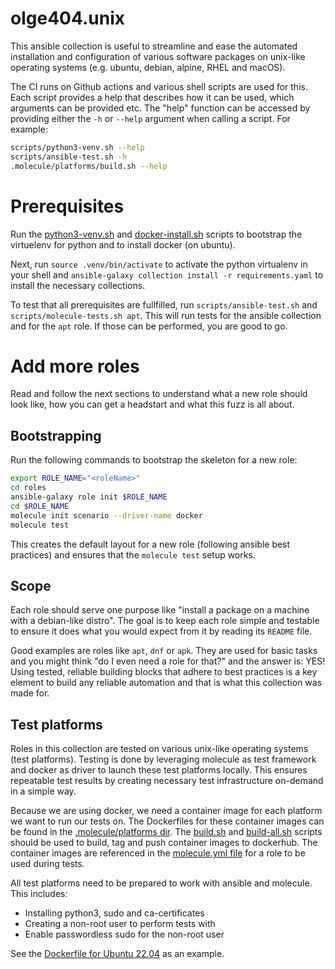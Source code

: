 # olge404.unix
This ansible collection is useful to streamline and ease the automated installation and configuration
of various software packages on unix-like operating systems (e.g. ubuntu, debian, alpine, RHEL and macOS).

The CI runs on Github actions and various shell scripts are used for this. Each script provides a help that describes
how it can be used, which arguments can be provided etc. The "help" function can be accessed by providing either the `-h` or `--help` argument when calling a script. For example:

```bash
scripts/python3-venv.sh --help
scripts/ansible-test.sh -h
.molecule/platforms/build.sh --help
```

# Prerequisites
Run the [python3-venv.sh](scripts/python3-venv.sh) and [docker-install.sh](scripts/docker-install.sh) scripts to bootstrap
the virtuelenv for python and to install docker (on ubuntu).

Next, run `source .venv/bin/activate` to activate the python virtualenv in your shell and
`ansible-galaxy collection install -r requirements.yaml` to install the necessary collections.

To test that all prerequisites are fullfilled, run `scripts/ansible-test.sh` and `scripts/molecule-tests.sh apt`.
This will run tests for the ansible collection and for the `apt` role. If those can be performed, you are good to go.

# Add more roles
Read and follow the next sections to understand what a new role should look like, how you can get a headstart and what this fuzz is all about.

## Bootstrapping
Run the following commands to bootstrap the skeleton for a new role:

```bash
export ROLE_NAME="<roleName>"
cd roles
ansible-galaxy role init $ROLE_NAME
cd $ROLE_NAME
molecule init scenario --driver-name docker
molecule test
```

This creates the default layout for a new role (following ansible best practices) and ensures that the `molecule test` setup works.

## Scope
Each role should serve one purpose like "install a package on a machine with a debian-like distro".
The goal is to keep each role simple and testable to ensure it does what you would expect from it by reading its `README` file.

Good examples are roles like `apt`, `dnf` or `apk`. They are used for basic tasks and you might think "do I even need a role for that?" and the
answer is: YES! Using tested, reliable building blocks that adhere to best practices is a key element to build any reliable automation and that is what this collection was made for.

## Test platforms
Roles in this collection are tested on various unix-like operating systems (test platforms). Testing is done by leveraging molecule as test framework and docker as driver to launch these test platforms locally. This ensures repeatable test results by creating necessary test infrastructure on-demand in a simple way.

Because we are using docker, we need a container image for each platform we want to run our tests on. The Dockerfiles for these container images can be found in the [.molecule/platforms dir](.molecule/platforms/). The [build.sh](.molecule/platforms/build.sh) and [build-all.sh](.molecule/platforms/build-all.sh) scripts should be used to build, tag and push container images to dockerhub. The container images are referenced in the [molecule.yml file](roles/apt/molecule/default/molecule.yml) for a role to be used during tests.

All test platforms need to be prepared to work with ansible and molecule. This includes:

* Installing python3, sudo and ca-certificates
* Creating a non-root user to perform tests with
* Enable passwordless sudo for the non-root user

See the [Dockerfile for Ubuntu 22.04](.molecule/platforms/Dockerfile.ubuntu-22.04) as an example.
